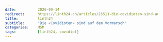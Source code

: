 ```yaml
---
date:          2020-09-14
redirect:      https://linth24.ch/articles/26511-die-covidioten-sind-auf-dem-vormarsch
title:         linth24
subtitle:      "Die «Covidioten» sind auf dem Vormarsch"
categories:    MSM
tags:          [linth24, covidiot]
---
```


